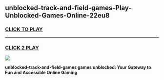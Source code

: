 
## unblocked-track-and-field-games-Play-Unblocked-Games-Online-22eu8
<h3>
<a href="https://premium76.site?title=unblocked-track-and-field-games&ref=25A">CLICK TO PLAY</a></h3>
<hr>

<h3>
<a href="https://premium76.site?title=unblocked-track-and-field-games&ref=25A">CLICK 2 PLAY</a>
  
</h3>

<a href="https://premium76.site?title=unblocked-track-and-field-games&ref=25A"><img src="https://clearcache.store/games.png"></a>


**unblocked-track-and-field-games games unblocked: Your Gateway to Fun and Accessible Online Gaming**
